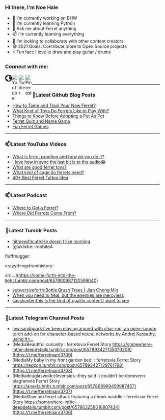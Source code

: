 ### Hi there, I'm Noe Hale

- 🔭 I’m currently working on BHW
- 🌱 I’m currently learning Python
- 💬 Ask me about Ferret anything
- 📫 I’m currently learning everything
- 🔭 I’m looking to collaborate with other content creators
- 😄 2021 Goals: Contribute more to Open Source projects
- ⚡ Fun fact: I love to draw and play guitar / drums

### Connect with me:

[<img align="left" alt="ferretvoice.com" width="22px" src="https://raw.githubusercontent.com/iconic/open-iconic/master/svg/globe.svg" />](https://ferretvoice.com)
[<img align="left" alt="YouTube" width="22px" src="https://cdn.jsdelivr.net/npm/simple-icons@v3/icons/youtube.svg" />](https://www.youtube.com/channel/UCk665XTfaMLVwFVWUmgnDiw)
[<img align="left" alt="Twitter" width="22px" src="https://cdn.jsdelivr.net/npm/simple-icons@v3/icons/twitter.svg" />](https://twitter.com/voiceferret)
[<img align="left" alt="Pinterest" width="22px" src="https://cdn.jsdelivr.net/npm/simple-icons@v3/icons/pinterest.svg" />](https://www.pinterest.com/voiceferret/)

<br />

---
### 🔭Latest Github Blog Posts
<!-- GITHUB:START -->
- [How to Tame and Train Your New Ferret?](http://noehale.github.io/how-to-tame-and-train-your-new-ferret/)
- [What Kind of Toys Do Ferrets Like to Play With?](http://noehale.github.io/what-kind-of-toys-do-ferrets-like-to-play-with/)
- [Things to Know Before Adopting a Pet As Pet](http://noehale.github.io/things-to-know-before-adopting-a-pet-as-pet/)
- [Ferret Quiz and Name Game](http://noehale.github.io/ferret-quiz/)
- [Fun Ferret Games](http://noehale.github.io/fun-ferret-games/)
<!-- GITHUB:END -->
---
### 📫Latest YouTube Videos

<!-- YOUTUBE:START -->
- [What is ferret proofing and how do you do it?](https://www.youtube.com/watch?v=81Syh_DJBQQ)
- [I love how in sync the last bit is to the audio😂](https://www.youtube.com/watch?v=WHBeGHwSlGY)
- [What are good ferret toys?](https://www.youtube.com/watch?v=tPxRilBzc0s)
- [What kind of cage do ferrets need?](https://www.youtube.com/watch?v=xzz6hC3sR5A)
- [40+ Best Ferret Tattoo Idea](https://www.youtube.com/watch?v=KIKqduR6Xcs)
<!-- YOUTUBE:END -->

---
### 📫Latest Podcast

<!-- PODCAST:START -->
- [Where to Get a Ferret?](https://anchor.fm/ferretvoice/episodes/Where-to-Get-a-Ferret-erurfu)
- [Where Did Ferrets Come From?](https://anchor.fm/ferretvoice/episodes/Where-Did-Ferrets-Come-From-eruq8g)
<!-- PODCAST:END -->
---
### 📝Latest Tumblr Posts

<!-- TUMBLR:START -->
- [hitmewithcute:He doesn’t like morning](https://come-forth-into-the-light.tumblr.com/post/657946266881392640)
- [gluklixhe:
ironbite4:

fluffmugger:

crazythingsfromhistory:

arc...](https://come-forth-into-the-light.tumblr.com/post/657900987120599040)
- [subversiveforth:Bottle Brush Trees | Jian Chong Min](https://come-forth-into-the-light.tumblr.com/post/657878324150976512)
- [When you need to heal, but the enemies are mercyless](https://come-forth-into-the-light.tumblr.com/post/657855677663002624)
- [sasshunter:this is the kind of quality content I want to see](https://come-forth-into-the-light.tumblr.com/post/657810393328189440)
<!-- TUMBLR:END -->
---
### 📝Latest Telegram Channel Posts

<!-- TELEGRAM:START -->
- [lewisandquark:I’ve been playing around with char-rnn, an open-source torch add-on for character-based neural networks by Andrej Karpathy, using it t...](https://t.me/ferretman/3710)
- [MediaBeautiful curiosity : ferretsvia Ferret Story https://somewhere-inthe-deepdetails.tumblr.com/post/657893427135070208](https://t.me/ferretman/3709)
- [MediaMy baby in my front garden bed. : ferretsvia Ferret Story https://redzgn.tumblr.com/post/657893427129761793](https://t.me/ferretman/3708)
- [Mediadouglaswolk:elevensies-:they said it couldn’t be donevenn piagramvia Ferret Story https://anasfalhhhs.tumblr.com/post/657866999459987457](https://t.me/ferretman/3707)
- [MediaSlow mo ferret attack featuring a chonk waddle : ferretsvia Ferret Story https://somewhere-inthe-deepdetails.tumblr.com/post/657863258616807424](https://t.me/ferretman/3706)
<!-- TELEGRAM:END -->
